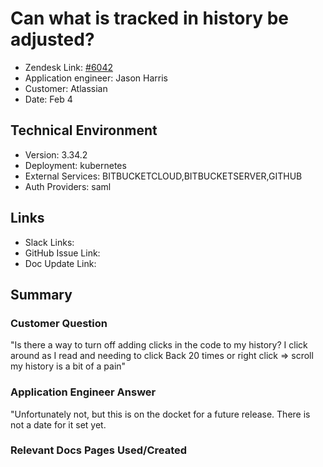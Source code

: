 
# Can what is tracked in history be adjusted? <!-- Ticket Title  Hint: include keywords to make it searchable -->

- Zendesk Link: [#6042](https://sourcegraph.zendesk.com/agent/tickets/6042)
- Application engineer: Jason Harris
- Customer: Atlassian <!-- Redact if this contains personally identifying information -->
- Date: Feb 4

<!-- Data populated from integration, speak to Ben Gordon or Michael Bali if not working -->
<!-- During Internal team trial, fill missing data manually (we are waiting for all data to sync) -->

## Technical Environment
- Version: 3.34.2​
- Deployment: kubernetes
- External Services: BITBUCKETCLOUD,BITBUCKETSERVER,GITHUB
- Auth Providers: saml


## Links
<!-- Data for application engineer manual entry -->
- Slack Links:
- GitHub Issue Link:
- Doc Update Link:

## Summary
### Customer Question
"Is there a way to turn off adding clicks in the code to my history? I click around as I read and needing to click Back 20 times or right click => scroll my history is a bit of a pain"

### Application Engineer Answer
"Unfortunately not, but this is on the docket for a future release. There is not a date for it set yet.

### Relevant Docs Pages Used/Created

<!-- Once complete, upload a copy to https://github.com/sourcegraph/support-tools-internal/tree/main/resolved-tickets as a .md file -->
<!-- Name the file 6042.md -->
